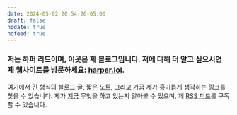 ```yaml
---
date: 2024-05-02 20:54:26-05:00
draft: false
nodate: true
nofeed: true
---
```


### 저는 하퍼 리드이며, 이곳은 제 블로그입니다. 저에 대해 더 알고 싶으시면 제 웹사이트를 방문하세요: [harper.lol](https://harper.lol).

여기에서 긴 형식의 [블로그 글](/posts), 짧은 [노트](/notes), 그리고 가끔 제가 흥미롭게 생각하는 [링크](/links)를 찾을 수 있습니다. 제가 [지금](/now) 무엇을 하고 있는지 알아볼 수 있으며, 제 [RSS 피드](/index.xml)를 구독할 수 있습니다.
